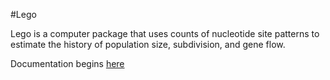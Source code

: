 #Lego

Lego is a computer package that uses counts of nucleotide site
patterns to estimate the history of population size, subdivision, and
gene flow.

Documentation begins
[here](https://github.com/alanrogers/lego/blob/devlp/doc/html/index.html)
